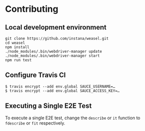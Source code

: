 # Contributing

## Local development environment

```
git clone https://github.com/instana/weasel.git
cd weasel
npm install
./node_modules/.bin/webdriver-manager update
./node_modules/.bin/webdriver-manager start
npm run test
```

## Configure Travis CI

```
$ travis encrypt --add env.global SAUCE_USERNAME=…
$ travis encrypt --add env.global SAUCE_ACCESS_KEY=…
```

## Executing a Single E2E Test
To execute a single E2E test, change the `describe` or `it` function to `fdescribe` or `fit` respectively.
